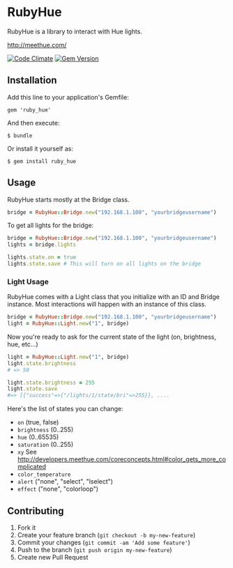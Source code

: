 # RubyHue

RubyHue is a library to interact with Hue lights.

http://meethue.com/

[![Code Climate](https://codeclimate.com/github/bobbytables/ruby_hue.png)](https://codeclimate.com/github/bobbytables/ruby_hue)
[![Gem Version](https://badge.fury.io/rb/ruby_hue.png)](http://badge.fury.io/rb/ruby_hue)

## Installation

Add this line to your application's Gemfile:

    gem 'ruby_hue'

And then execute:

    $ bundle

Or install it yourself as:

    $ gem install ruby_hue

## Usage

RubyHue starts mostly at the Bridge class.

```ruby
bridge = RubyHue::Bridge.new("192.168.1.100", "yourbridgeusername")
```

To get all lights for the bridge:

```ruby
bridge = RubyHue::Bridge.new("192.168.1.100", "yourbridgeusername")
lights = bridge.lights

lights.state.on = true
lights.state.save # This will turn on all lights on the bridge
```

### Light Usage

RubyHue comes with a Light class that you initialize with an ID and Bridge instance. Most interactions will happen with an instance of this class.

```ruby
bridge = RubyHue::Bridge.new("192.168.1.100", "yourbridgeusername")
light = RubyHue::Light.new("1", bridge)
```

Now you're ready to ask for the current state of the light (on, brightness, hue, etc...)

```ruby
light = RubyHue::Light.new("1", bridge)
light.state.brightness
# => 50

light.state.brightness = 255
light.state.save
#=> [{"success"=>{"/lights/1/state/bri"=>255}}, ....
```

Here's the list of states you can change:

* `on` (true, false)
* `brightness` (0..255)
* `hue` (0..65535)
* `saturation` (0..255)
* `xy` See http://developers.meethue.com/coreconcepts.html#color_gets_more_complicated
* `color_temperature`
* `alert` ("none", "select", "lselect")
* `effect` ("none", "colorloop")


## Contributing

1. Fork it
2. Create your feature branch (`git checkout -b my-new-feature`)
3. Commit your changes (`git commit -am 'Add some feature'`)
4. Push to the branch (`git push origin my-new-feature`)
5. Create new Pull Request

